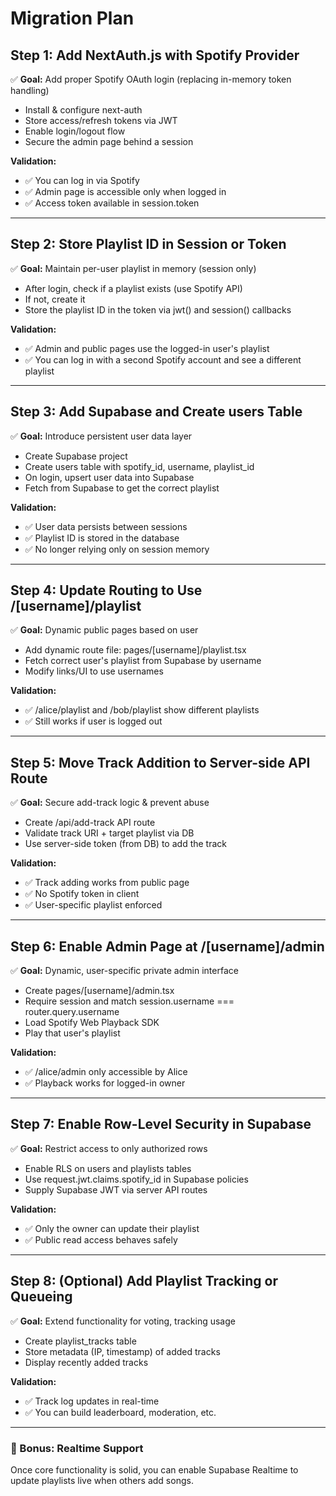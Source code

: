 # Migration Plan

## Step 1: Add NextAuth.js with Spotify Provider
✅ **Goal:** Add proper Spotify OAuth login (replacing in-memory token handling)
- Install & configure next-auth
- Store access/refresh tokens via JWT
- Enable login/logout flow
- Secure the admin page behind a session

**Validation:**
- ✅ You can log in via Spotify
- ✅ Admin page is accessible only when logged in
- ✅ Access token available in session.token

---

## Step 2: Store Playlist ID in Session or Token
✅ **Goal:** Maintain per-user playlist in memory (session only)
- After login, check if a playlist exists (use Spotify API)
- If not, create it
- Store the playlist ID in the token via jwt() and session() callbacks

**Validation:**
- ✅ Admin and public pages use the logged-in user's playlist
- ✅ You can log in with a second Spotify account and see a different playlist

---

## Step 3: Add Supabase and Create users Table
✅ **Goal:** Introduce persistent user data layer
- Create Supabase project
- Create users table with spotify_id, username, playlist_id
- On login, upsert user data into Supabase
- Fetch from Supabase to get the correct playlist

**Validation:**
- ✅ User data persists between sessions
- ✅ Playlist ID is stored in the database
- ✅ No longer relying only on session memory

---

## Step 4: Update Routing to Use /[username]/playlist
✅ **Goal:** Dynamic public pages based on user
- Add dynamic route file: pages/[username]/playlist.tsx
- Fetch correct user's playlist from Supabase by username
- Modify links/UI to use usernames

**Validation:**
- ✅ /alice/playlist and /bob/playlist show different playlists
- ✅ Still works if user is logged out

---

## Step 5: Move Track Addition to Server-side API Route
✅ **Goal:** Secure add-track logic & prevent abuse
- Create /api/add-track API route
- Validate track URI + target playlist via DB
- Use server-side token (from DB) to add the track

**Validation:**
- ✅ Track adding works from public page
- ✅ No Spotify token in client
- ✅ User-specific playlist enforced

---

## Step 6: Enable Admin Page at /[username]/admin
✅ **Goal:** Dynamic, user-specific private admin interface
- Create pages/[username]/admin.tsx
- Require session and match session.username === router.query.username
- Load Spotify Web Playback SDK
- Play that user's playlist

**Validation:**
- ✅ /alice/admin only accessible by Alice
- ✅ Playback works for logged-in owner

---

## Step 7: Enable Row-Level Security in Supabase
✅ **Goal:** Restrict access to only authorized rows
- Enable RLS on users and playlists tables
- Use request.jwt.claims.spotify_id in Supabase policies
- Supply Supabase JWT via server API routes

**Validation:**
- ✅ Only the owner can update their playlist
- ✅ Public read access behaves safely

---

## Step 8: (Optional) Add Playlist Tracking or Queueing
✅ **Goal:** Extend functionality for voting, tracking usage
- Create playlist_tracks table
- Store metadata (IP, timestamp) of added tracks
- Display recently added tracks

**Validation:**
- ✅ Track log updates in real-time
- ✅ You can build leaderboard, moderation, etc.

---

### 🔄 Bonus: Realtime Support
Once core functionality is solid, you can enable Supabase Realtime to update playlists live when others add songs. 